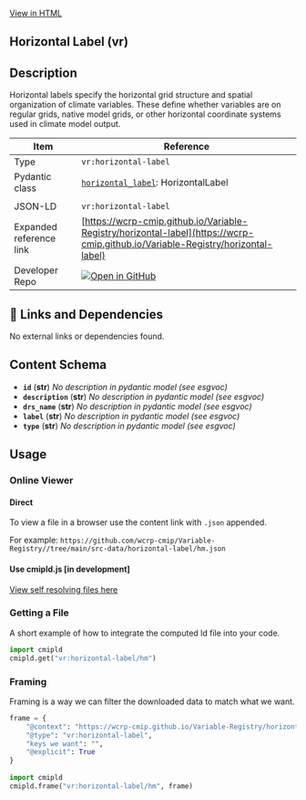 [View in HTML](https://wcrp-cmip.github.io/Variable-Registry/horizontal-label/horizontal-label)

<section id="description">

# Horizontal Label  (vr)

## Description

Horizontal labels specify the horizontal grid structure and spatial organization of climate variables. These define whether variables are on regular grids, native model grids, or other horizontal coordinate systems used in climate model output.


</section>

<section id="info">

| Item | Reference |
| --- | --- |
| Type | `vr:horizontal-label` |
| Pydantic class | [`horizontal_label`](https://github.com/ESGF/esgf-vocab/blob/main/src/esgvoc/api/data_descriptors/horizontal_label.py): HorizontalLabel |
| | |
| JSON-LD | `vr:horizontal-label` |
| Expanded reference link | [https://wcrp-cmip.github.io/Variable-Registry/horizontal-label](https://wcrp-cmip.github.io/Variable-Registry/horizontal-label) |
| Developer Repo | [![Open in GitHub](https://img.shields.io/badge/Open-GitHub-blue?logo=github&style=flat-square)](https://github.com/wcrp-cmip/Variable-Registry//tree/main/src-data/horizontal-label) |

</section>

<section id="links">

## 🔗 Links and Dependencies

No external links or dependencies found.

</section>


<section id="schema">

## Content Schema

- **`id`** (**str**) 
  _No description in pydantic model (see esgvoc)_
- **`description`** (**str**) 
  _No description in pydantic model (see esgvoc)_
- **`drs_name`** (**str**) 
  _No description in pydantic model (see esgvoc)_
- **`label`** (**str**) 
  _No description in pydantic model (see esgvoc)_
- **`type`** (**str**) 
  _No description in pydantic model (see esgvoc)_


</section>   

<section id="usage">

## Usage

### Online Viewer 
#### Direct
To view a file in a browser use the content link with `.json` appended.

For example: `https://github.com/wcrp-cmip/Variable-Registry//tree/main/src-data/horizontal-label/hm.json`

#### Use cmipld.js [in development]
[View self resolving files here](https://wcrp-cmip.github.io/CMIPLD/viewer/index.html?uri=vr%253Ahorizontal-label/hm)

### Getting a File

A short example of how to integrate the computed ld file into your code. 

```python
import cmipld
cmipld.get("vr:horizontal-label/hm")
```

### Framing
Framing is a way we can filter the downloaded data to match what we want. 
```python
frame = {
    "@context": "https://wcrp-cmip.github.io/Variable-Registry/horizontal-label/_context_",
    "@type": "vr:horizontal-label",
    "keys we want": "",
    "@explicit": True
}
        
import cmipld
cmipld.frame("vr:horizontal-label/hm", frame)
```
</section>
